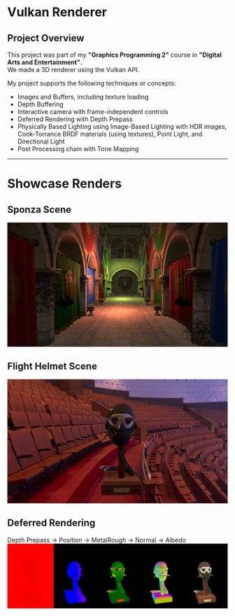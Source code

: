 # Vulkan Renderer

## Project Overview
This project was part of my **"Graphics Programming 2"** course in **"Digital Arts and Entertainment"**.  
We made a 3D renderer using the Vulkan API.  

My project supports the following techniques or concepts:

- Images and Buffers, including texture loading  
- Depth Buffering  
- Interactive camera with frame-independent controls  
- Deferred Rendering with Depth Prepass  
- Physically Based Lighting using Image-Based Lighting with HDR images, Cook-Torrance BRDF materials (using textures), Point Light, and Directional Light  
- Post Processing chain with Tone Mapping  

---

# Showcase Renders

## Sponza Scene
![Sponza](ReadMeAssets/Sponza.png)

## Flight Helmet Scene
![Flight Helmet](ReadMeAssets/FlightHelmet.png)

## Deferred Rendering 
Depth Prepass → Position → MetalRough → Normal → Albedo  
![Deferred Rendering](ReadMeAssets/DefferedRendering.PNG)

